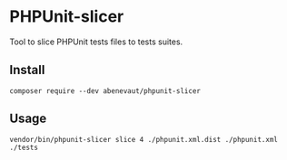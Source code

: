 # PHPUnit-slicer

Tool to slice PHPUnit tests files to tests suites.

## Install

```
composer require --dev abenevaut/phpunit-slicer
```

## Usage

```
vendor/bin/phpunit-slicer slice 4 ./phpunit.xml.dist ./phpunit.xml ./tests
```
